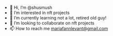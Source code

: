 - 👋 Hi, I’m @shusmush
- 👀 I’m interested in nft projects
- 🌱 I’m currently learning not a lot, retired old guy!
- 💞️ I’m looking to collaborate on nft projects
- 📫 How to reach me mariafannlevant@gmail.com


<!---
shusmush/shusmush is a ✨ special ✨ repository because its `README.md` (this file) appears on your GitHub profile.
You can click the Preview link to take a look at your changes.
--->
